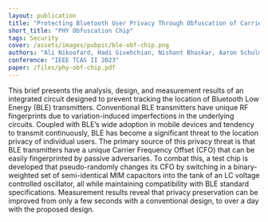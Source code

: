 ```yaml
---
layout: publication
title: "Protecting Bluetooth User Privacy Through Obfuscation of Carrier Frequency Offset"
short_title: "PHY Obfuscation Chip"
tags: Security
cover: /assets/images/pubpic/ble-obf-chip.png
authors: "Ali Nikoofard, Hadi Givehchian, Nishant Bhaskar, Aaron Schulman, Dinesh Bharadia, Patrick P. Mercier"
conference: "IEEE TCAS II 2023"
paper: /files/phy-obf-chip.pdf
---
```


This brief presents the analysis, design, and measurement results of an integrated circuit designed to prevent
tracking the location of Bluetooth Low Energy (BLE) transmitters. Conventional BLE transmitters have unique RF fingerprints
due to variation-induced imperfections in the underlying circuits.
Coupled with BLE’s wide adoption in mobile devices and tendency to transmit continuously, BLE has become a significant
threat to the location privacy of individual users. The primary
source of this privacy threat is that BLE transmitters have a
unique Carrier Frequency Offset (CFO) that can be easily fingerprinted by passive adversaries. To combat this, a test chip is
developed that pseudo-randomly changes its CFO by switching in
a binary-weighted set of semi-identical MIM capacitors into the
tank of an LC voltage controlled oscillator, all while maintaining compatibility with BLE standard specifications. Measurement
results reveal that privacy preservation can be improved from
only a few seconds with a conventional design, to over a day with
the proposed design.
